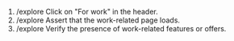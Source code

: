 1. /explore Click on "For work" in the header.
2. /explore Assert that the work-related page loads.
3. /explore Verify the presence of work-related features or offers.